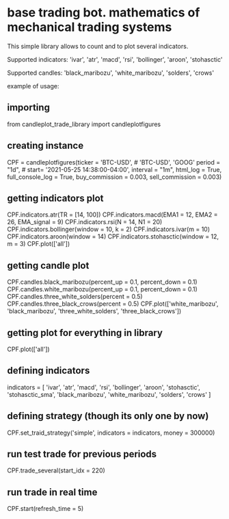 # base trading bot. mathematics of mechanical trading systems
 
This simple library allows to count and to plot several indicators.

Supported indicators:
'ivar', 'atr', 'macd', 'rsi', 'bollinger', 'aroon', 'stohasctic'

Supported candles:
'black_maribozu', 'white_maribozu', 'solders', 'crows'

example of usage:
## importing
from candleplot_trade_library import candleplotfigures

## creating instance
CPF = candleplotfigures(ticker = 'BTC-USD', # 'BTC-USD', 'GOOG'
                        period = "1d",
                        # start= '2021-05-25 14:38:00-04:00',
                        interval = "1m",
                        html_log = True,
                        full_console_log = True,
                        buy_commission = 0.003,
                        sell_commission = 0.003)
                        
## getting indicators plot
CPF.indicators.atr(TR = [14, 100])
CPF.indicators.macd(EMA1 = 12, EMA2 = 26, EMA_signal = 9)
CPF.indicators.rsi(N = 14, N1 = 20)
CPF.indicators.bollinger(window = 10, k = 2)
CPF.indicators.ivar(m = 10)
CPF.indicators.aroon(window = 14)
CPF.indicators.stohasctic(window = 12, m = 3)
CPF.plot(['all'])

## getting candle plot
CPF.candles.black_maribozu(percent_up = 0.1, percent_down = 0.1)
CPF.candles.white_maribozu(percent_up = 0.1, percent_down = 0.1)
CPF.candles.three_white_solders(percent = 0.5)
CPF.candles.three_black_crows(percent = 0.5)
CPF.plot(['white_maribozu', 'black_maribozu', 'three_white_solders', 'three_black_crows'])

## getting plot for everything in library
CPF.plot(['all'])
                        
## defining indicators                     
indicators = [
            'ivar',
            'atr',
            'macd',
            'rsi',
            'bollinger',
            'aroon',
            'stohasctic',
            'stohasctic_sma',
            'black_maribozu', 'white_maribozu',
            'solders', 'crows'
            ]
            
## defining strategy (though its only one by now)
CPF.set_traid_strategy('simple', indicators = indicators, money = 300000)

## run test trade for previous periods
CPF.trade_several(start_idx = 220)

## run trade in real time
CPF.start(refresh_time = 5)

